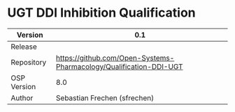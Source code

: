 # UGT DDI Inhibition Qualification 





| Version     | 0.1                                                          |
| ----------- | ------------------------------------------------------------ |
| Release     |                                                              |
| Repository  | https://github.com/Open-Systems-Pharmacology/Qualification-DDI-UGT |
| OSP Version | 8.0                                                          |
| Author      | Sebastian Frechen (sfrechen)                                 |

